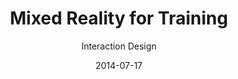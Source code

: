 ---
title: Mixed Reality for Training
subtitle: Interaction Design
layout: default
modal-id: 2
date: 2014-07-17
img: mrtraining.png
thumbnail: mrtraining-thumbnail.png
alt: image-alt
project-date: April 2014
client: Start Bootstrap
category: Web Development
description: <br>Interdisciplinary approaches for the analysis of sports training covered the following elements:<br></p><p style="text-align:left; font-family:Droid serif; font-style:Italic; margin-bottom:10.5px;"><b>· Psychological approach:</b></p><p style="text-align:left;>Motivation, Goal Setting, Confidence, Anxiety</p><p style="text-align:left; font-family:Droid serif; font-style:Italic; margin-bottom:10.5px;"><b>· Physiological approach:</b></p><p style="text-align:left;>Short-term/Long-term physiological reaction</p><p style="text-align:left; font-family:Droid serif; font-style:Italic; margin-bottom:10.5px;"><b>· Biomechanical approach:</b></p><p style="text-align:left;>Biomechanics, Sports Rehabilitation</p><p style="text-align:left;>Based on the analysis, we discovered mixed reality sports training's key features. Summaries are as follows:<br></p><p style="text-align:left; font-family:Droid serif; font-style:Italic; margin-bottom:10.5px;"><b>1. First-person view coaching</b></p><p style="text-align:left; font-family:Droid serif; font-style:Italic; margin-bottom:10.5px;">Psychological approach:</p><p style="text-align:left;>Appropriate feedback about the correct posture will give the trainee a sense of stability and motivate them.</p><p style="text-align:left; font-family:Droid serif; font-style:Italic; margin-bottom:10.5px;">Physiological approach:</p><p style="text-align:left;>Intuitive and efficient exercise will lead to an increasing amount of training so that people can obtain a strong body.</p><p style="text-align:left; font-family:Droid serif; font-style:Italic; margin-bottom:10.5px;">Biomechanical approach:</p><p style="text-align:left;>Posture correction during exercise will ensure safety.</p><p style="text-align:left; font-family:Droid serif; font-style:Italic; margin-bottom:10.5px;"><b>2. Third-person view coaching</b></p><p style="text-align:left; font-family:Droid serif; font-style:Italic; margin-bottom:10.5px;">Psychological approach:</p><p style="text-align:left;>Exercise manual with self-avatar will provide vicarious experience and confidence.</p><p style="text-align:left; font-family:Droid serif; font-style:Italic; margin-bottom:10.5px;">Physiological approach:</p><p style="text-align:left;>The self-avatar manual could show understandable contents for appropriate exercise intensity.</p><p style="text-align:left; font-family:Droid serif; font-style:Italic; margin-bottom:10.5px;">Biomechanical approach:</p><p style="text-align:left;>The intuitive manual will provide insight into the potential consequences of dangerous postures.</p><p style="text-align:left; font-family:Droid serif; font-style:Italic; margin-bottom:10.5px;"><b>3. Body estimation</b></p><p style="text-align:left; font-family:Droid serif; font-style:Italic; margin-bottom:10.5px;">Psychological approach:</p><p style="text-align:left;>Observing body changes could be a great stimulus in motivation, and it will give confidence and patience to trainees.</p><p style="text-align:left; font-family:Droid serif; font-style:Italic; margin-bottom:10.5px;">Physiological approach:</p><p style="text-align:left;>Visualizing body status could help decide the types of exercise.</p><p style="text-align:left; font-family:Droid serif; font-style:Italic; margin-bottom:10.5px;">Biomechanical approach:</p><p style="text-align:left;>Safe exercise planning will become easier while watching the specific muscle status, like asymmetrical muscles.</p><p style="text-align:left; font-family:Droid serif; font-style:Italic; margin-bottom:10.5px;"><b>4. Game simulation</b></p><p style="text-align:left; font-family:Droid serif; font-style:Italic; margin-bottom:10.5px;">Psychological approach:</p><p style="text-align:left;>Trainees will learn how to deal with anxiety and immediate decision problem through immersive training.</p><p style="text-align:left; font-family:Droid serif; font-style:Italic; margin-bottom:10.5px;">Physiological approach:</p><p style="text-align:left;>Adaptation to the actual game environment will help the formation of muscle memory.</p><p style="text-align:left; font-family:Droid serif; font-style:Italic; margin-bottom:10.5px;">Biomechanical approach:</p><p style="text-align:left;>Optimal strategies for each player will be acquired and trained.</p><p style="text-align:left; font-family:Droid serif; font-style:Italic; margin-bottom:10.5px;"><b>5. Motivator</b></p><p style="text-align:left; font-family:Droid serif; font-style:Italic; margin-bottom:10.5px;">Psychological approach:</p><p style="text-align:left;>Appropriate multi-modal feedback will provide trainees with a more positive self-image, which leads to intrinsic motivation.</p><p style="text-align:left; font-family:Droid serif; font-style:Italic; margin-bottom:10.5px;">Physiological approach:</p><p style="text-align:left;>Trainees will unleash their potential through encouragement.</p><p style="text-align:left; font-family:Droid serif; font-style:Italic; margin-bottom:10.5px;">Biomechanical approach:</p><p style="text-align:left;>The physical properties of trainees will give lower anxiety and higher confidence.</p><p style="text-align:left; font-family:Droid serif; font-style:Italic; margin-bottom:10.5px;"><b>6. Performance manager</b></p><p style="text-align:left; font-family:Droid serif; font-style:Italic; margin-bottom:10.5px;">Psychological approach:</p><p style="text-align:left;>A customized performance manager will provide users with intrinsic motivation.</p><p style="text-align:left; font-family:Droid serif; font-style:Italic; margin-bottom:10.5px;">Physiological approach:</p><p style="text-align:left;>The performance manager will suggest flexible goals for long-term training based on the current body condition.</p><p style="text-align:left; font-family:Droid serif; font-style:Italic; margin-bottom:10.5px;">Biomechanical approach:</p><p style="text-align:left;>The performance manager will take charge of everything, thereby ensuring the trainee's safety through concentrated training.

---